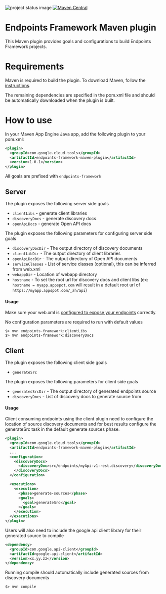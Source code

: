 ![project status image](https://img.shields.io/badge/stability-experimental-orange.svg)
[![Maven Central](https://maven-badges.herokuapp.com/maven-central/com.google.cloud.tools/endpoints-framework-maven-plugin/badge.svg)](https://maven-badges.herokuapp.com/maven-central/com.google.cloud.tools/endpoints-framework-maven-plugin)
# Endpoints Framework Maven plugin

This Maven plugin provides goals and configurations to build Endpoints Framework projects.

# Requirements

Maven is required to build the plugin. To download Maven, follow the [instructions](http://maven.apache.org/).

The remaining dependencies are specified in the pom.xml file and should be automatically downloaded when the plugin is built.

# How to use

In your Maven App Engine Java app, add the following plugin to your pom.xml:

```XML
<plugin>
  <groupId>com.google.cloud.tools</groupId>
  <artifactId>endpoints-framework-maven-plugin</artifactId>
  <version>1.0.1</version>
</plugin>
```
All goals are prefixed with `endpoints-framework`

## Server

The plugin exposes the following server side goals
* `clientLibs` - generate client libraries
* `discoveryDocs` - generate discovery docs
* `openApiDocs` - generate Open API docs

The plugin exposes the following parameters for configuring server side goals
* `discoveryDocDir` - The output directory of discovery documents
* `clientLibDir` - The output directory of client libraries
* `openApiDocDir` - The output directory of Open API documents
* `serviceClasses` - List of service classes (optional), this can be inferred from web.xml
* `webappDir` - Location of webapp directory
* `hostname` - To set the root url for discovery docs and client libs (ex: `hostname = myapp.appspot.com` will result in a default root url of `https://myapp.appspot.com/_ah/api`)

#### Usage
Make sure your web.xml is [configured to expose your endpoints](https://cloud.google.com/endpoints/docs/frameworks/java/required_files) correctly.

No configuration parameters are required to run with default values
```
$> mvn endpoints-framework:clientLibs
$> mvn endpoints-framework:discoveryDocs
```

## Client

The plugin exposes the following client side goals
* `generateSrc`

The plugin exposes the following parameters for client side goals
* `generatedSrcDir` - The output directory of generated endpoints source
* `discoveryDocs` - List of discovery docs to generate source from

#### Usage
Client consuming endpoints using the client plugin need to configure the location
of source discovery documents and for best results configure the generateSrc task
in the default generate sources phase.

```XML
<plugin>
  <groupId>com.google.cloud.tools</groupId>
  <artifactId>endpoints-framework-maven-plugin</artifactId>
  ...
  <configuration>
    <discoveryDocs>
      <discoveryDoc>src/endpoints/myApi-v1-rest.discovery</discoveryDoc>
    </discoveryDocs>
  </configuration>

  <executions>
    <execution>
      <phase>generate-sources</phase>
      <goals>
        <goal>generateSrc</goal>
      </goals>
    </execution>
  </executions>
</plugin>
```

Users will also need to include the google api client library for their generated
source to compile

```XML
<dependency>
  <groupId>com.google.api-client</groupId>
  <artifactId>google-api-client</artifactId>
  <version>xx.yy.zz</version>
</dependency>
```

Running compile should automatically include generated sources from discovery documents
```
$> mvn compile
```
